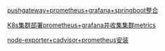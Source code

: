 [pushgateway+prometheus+grafana+springboot整合](pushgateway+prometheus+grafana+springboot整合.md)

[K8s集群部署prometheus+grafana并收集集群metrics](https://www.jianshu.com/p/ac8853927528)

[node-exporter+cadvisor+prometheus安装](https://www.cnblogs.com/user-sunli/p/14926945.html)